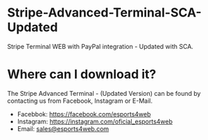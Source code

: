 # Stripe-Advanced-Terminal-SCA-Updated
Stripe Terminal WEB with PayPal integration - Updated with SCA.

# Where can I download it? 
The Stripe Advanced Terminal - (Updated Version) can be found by contacting us from Facebook, Instagram or E-Mail.
  - Facebbok: https://facebook.com/esports4web
  - Instagram: https://instagram.com/oficial_esports4web
  - Email: sales@esports4web.com
  
